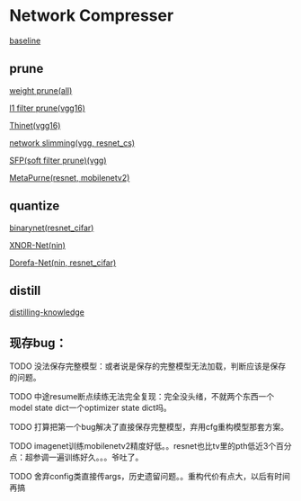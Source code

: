 # Network Compresser

[baseline](READMEs/baseline_README.md)

## prune

[weight prune(all)](READMEs/weight_prune_README.md)

[l1 filter prune(vgg16)](READMEs/l1_filter_prune_README.md)

[Thinet(vgg16)](READMEs/Thinet_README.md)

[network slimming(vgg, resnet_cs)](READMEs/slimming_README.md)

[SFP(soft filter prune)(vgg)](READMEs/SFP_README.md)

[MetaPurne(resnet, mobilenetv2)](READMEs/MetaPrune_README.md)

## quantize

[binarynet(resnet_cifar)](READMEs/binarynet_README.md)

[XNOR-Net(nin)](READMEs/xnornet_README.md)

[Dorefa-Net(nin, resnet_cifar)](READMEs/Dorefanet_README.md)

## distill

[distilling-knowledge](READMEs/distill_README.md)

## 现存bug：

TODO 没法保存完整模型：或者说是保存的完整模型无法加载，判断应该是保存的问题。

TODO 中途resume断点续练无法完全复现：完全没头绪，不就两个东西一个model state dict一个optimizer state dict吗。

TODO 打算把第一个bug解决了直接保存完整模型，弃用cfg重构模型那套方案。

TODO imagenet训练mobilenetv2精度好低。。resnet也比tv里的pth低近3个百分点：超参调一遍训练好久。。。爷吐了。

TODO 舍弃config类直接传args，历史遗留问题。。重构代价有点大，以后有时间再搞